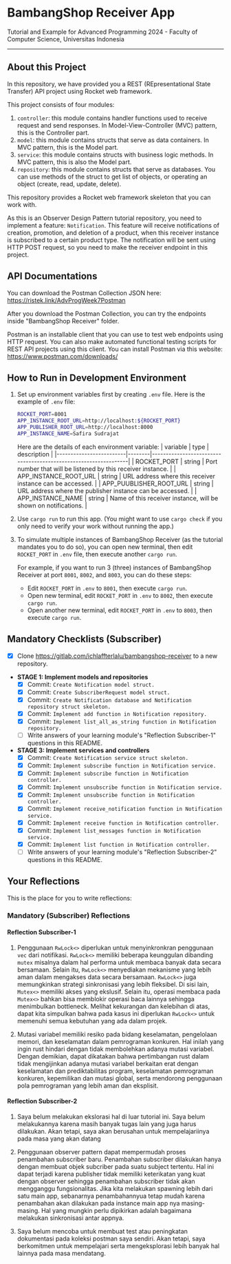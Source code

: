 # BambangShop Receiver App
Tutorial and Example for Advanced Programming 2024 - Faculty of Computer Science, Universitas Indonesia

---

## About this Project
In this repository, we have provided you a REST (REpresentational State Transfer) API project using Rocket web framework.

This project consists of four modules:
1.  `controller`: this module contains handler functions used to receive request and send responses.
    In Model-View-Controller (MVC) pattern, this is the Controller part.
2.  `model`: this module contains structs that serve as data containers.
    In MVC pattern, this is the Model part.
3.  `service`: this module contains structs with business logic methods.
    In MVC pattern, this is also the Model part.
4.  `repository`: this module contains structs that serve as databases.
    You can use methods of the struct to get list of objects, or operating an object (create, read, update, delete).

This repository provides a Rocket web framework skeleton that you can work with.

As this is an Observer Design Pattern tutorial repository, you need to implement a feature: `Notification`.
This feature will receive notifications of creation, promotion, and deletion of a product, when this receiver instance is subscribed to a certain product type.
The notification will be sent using HTTP POST request, so you need to make the receiver endpoint in this project.

## API Documentations

You can download the Postman Collection JSON here: https://ristek.link/AdvProgWeek7Postman

After you download the Postman Collection, you can try the endpoints inside "BambangShop Receiver" folder.

Postman is an installable client that you can use to test web endpoints using HTTP request.
You can also make automated functional testing scripts for REST API projects using this client.
You can install Postman via this website: https://www.postman.com/downloads/

## How to Run in Development Environment
1.  Set up environment variables first by creating `.env` file.
    Here is the example of `.env` file:
    ```bash
    ROCKET_PORT=8001
    APP_INSTANCE_ROOT_URL=http://localhost:${ROCKET_PORT}
    APP_PUBLISHER_ROOT_URL=http://localhost:8000
    APP_INSTANCE_NAME=Safira Sudrajat
    ```
    Here are the details of each environment variable:
    | variable                | type   | description                                                     |
    |-------------------------|--------|-----------------------------------------------------------------|
    | ROCKET_PORT             | string | Port number that will be listened by this receiver instance.    |
    | APP_INSTANCE_ROOT_URL   | string | URL address where this receiver instance can be accessed.       |
    | APP_PUUBLISHER_ROOT_URL | string | URL address where the publisher instance can be accessed.       |
    | APP_INSTANCE_NAME       | string | Name of this receiver instance, will be shown on notifications. |
2.  Use `cargo run` to run this app.
    (You might want to use `cargo check` if you only need to verify your work without running the app.)
3.  To simulate multiple instances of BambangShop Receiver (as the tutorial mandates you to do so),
    you can open new terminal, then edit `ROCKET_PORT` in `.env` file, then execute another `cargo run`.

    For example, if you want to run 3 (three) instances of BambangShop Receiver at port `8001`, `8002`, and `8003`, you can do these steps:
    -   Edit `ROCKET_PORT` in `.env` to `8001`, then execute `cargo run`.
    -   Open new terminal, edit `ROCKET_PORT` in `.env` to `8002`, then execute `cargo run`.
    -   Open another new terminal, edit `ROCKET_PORT` in `.env` to `8003`, then execute `cargo run`.

## Mandatory Checklists (Subscriber)
-   [X] Clone https://gitlab.com/ichlaffterlalu/bambangshop-receiver to a new repository.
-   **STAGE 1: Implement models and repositories**
    -   [X] Commit: `Create Notification model struct.`
    -   [X] Commit: `Create SubscriberRequest model struct.`
    -   [X] Commit: `Create Notification database and Notification repository struct skeleton.`
    -   [X] Commit: `Implement add function in Notification repository.`
    -   [X] Commit: `Implement list_all_as_string function in Notification repository.`
    -   [ ] Write answers of your learning module's "Reflection Subscriber-1" questions in this README.
-   **STAGE 3: Implement services and controllers**
    -   [X] Commit: `Create Notification service struct skeleton.`
    -   [X] Commit: `Implement subscribe function in Notification service.`
    -   [X] Commit: `Implement subscribe function in Notification controller.`
    -   [X] Commit: `Implement unsubscribe function in Notification service.`
    -   [X] Commit: `Implement unsubscribe function in Notification controller.`
    -   [X] Commit: `Implement receive_notification function in Notification service.`
    -   [X] Commit: `Implement receive function in Notification controller.`
    -   [X] Commit: `Implement list_messages function in Notification service.`
    -   [X] Commit: `Implement list function in Notification controller.`
    -   [ ] Write answers of your learning module's "Reflection Subscriber-2" questions in this README.

## Your Reflections
This is the place for you to write reflections:

### Mandatory (Subscriber) Reflections

#### Reflection Subscriber-1
1. Penggunaan `RwLock<>` diperlukan untuk menyinkronkran penggunaan `vec` dari notifikasi. `RwLock<>` memiliki beberapa keunggulan dibanding `mutex` misalnya dalam hal performa untuk membaca banyak data secara bersamaan. Selain itu, `RwLock<>` menyediakan mekanisme yang lebih aman dalam mengakses data secara bersamaan. `RwLock<>` juga memungkinkan strategi sinkronisasi yang lebih fleksibel. Di sisi lain, `Mutex<>` memiliki akses yang ekslusif. Selain itu, operasi membaca pada `Mutex<>` bahkan bisa memblokir operasi baca lainnya sehingga menimbulkan bottleneck. Melihat kekurangan dan kelebihan di atas, dapat kita simpulkan bahwa pada kasus ini diperlukan `RwLock<>` untuk memenuhi semua kebutuhan yang ada dalam projek.

2. Mutasi variabel memiliki resiko pada bidang keselamatan, pengelolaan memori, dan keselamatan dalam pemrograman konkuren. Hal inilah yang ingin rust hindari dengan tidak membolehkan adanya mutasi variabel. Dengan demikian, dapat dikatakan bahwa pertimbangan rust dalam tidak mengijinkan adanya mutasi variabel berkaitan erat dengan keselamatan dan prediktabilitas program, keselamatan pemrograman konkuren, kepemilikan dan mutasi global, serta mendorong penggunaan pola pemrograman yang lebih aman dan eksplisit. 

#### Reflection Subscriber-2

1. Saya belum melakukan ekslorasi hal di luar tutorial ini. Saya belum melakukannya karena masih banyak tugas lain yang juga harus dilakukan. Akan tetapi, saya akan berusahan untuk mempelajariinya pada masa yang akan datang

2. Penggunaan observer pattern dapat mempermudah proses penambahan subscriber baru. Penambahan subscriber dilakukan hanya dengan membuat objek subcriber pada suatu subject tertentu. Hal ini dapat terjadi karena publisher tidak memiliki keterikatan yang kuat dengan observer sehingga penambahan subscriber tidak akan mengganggu fungsionalitas. Jika kita melakukan spawning lebih dari satu main app, sebanarnya penambahannyua tetap mudah karena penambahan akan dilakukan pada instance main app nya masing-masing. Hal yang mungkin perlu dipikirkan adalah bagaimana melakukan sinkronisasi antar appnya.

3. Saya belum mencoba untuk membuat test atau peningkatan dokumentasi pada koleksi postman saya sendiri. Akan tetapi, saya berkomitmen untuk mempelajari serta mengeksplorasi lebih banyak hal lainnya pada masa mendatang.


